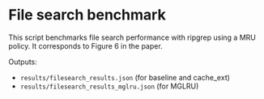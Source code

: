 # File search benchmark

This script benchmarks file search performance with ripgrep using a MRU policy.
It corresponds to Figure 6 in the paper.

Outputs:
- `results/filesearch_results.json` (for baseline and cache_ext)
- `results/filesearch_results_mglru.json` (for MGLRU)
